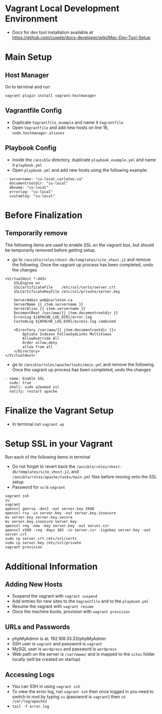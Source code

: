 # Vagrant Local Development Environment
* Docs for dev tool installation available at https://github.com/cuweb/docs-developer/wiki/Mac-Dev-Tool-Setup

# Main Setup

## Host Manager
Go to terminal and run
```
vagrant plugin install vagrant-hostmanager
```

## Vagrantfile Config
* Duplicate `Vagrantfile_example` and name it `Vagrantfile`
* Open `Vagrantfile` and add new hosts on line 16, `node.hostmanager.aliases`

## Playbook Config
* Inside the `/ansible` directory, duplicate `playbook_example.yml` and name it `playbook.yml`
* Open `playbook.yml` and add new hosts using the following example:

```
- servername: "cu-local.carleton.ca"
  documentrootdir: "cu-local"
  dbname: "cu-local"
  errorlog: "cu-local"
  customlog: "cu-local"
```

# Before Finalization

## Temporarily remove
The following items are used to enable SSL on the vagrant box, but should be temporarily removed before getting setup.

* go to `/ansible/roles/vhost-db/templates/site_vhost.j2` and remove the following. Once the vagrant up process has been completed, undo the changes

```
<VirtualHost *:443>
    SSLEngine on
    SSLCertificateFile    /etc/ssl/certs/server.crt
    SSLCertificateKeyFile /etc/ssl/private/server.key

    ServerAdmin web@carleton.ca
    ServerName {{ item.servername }}
    ServerAlias {{ item.servername }}
    DocumentRoot /var/www/{{ item.documentrootdir }}
    ErrorLog ${APACHE_LOG_DIR}/error.log
    CustomLog ${APACHE_LOG_DIR}/access.log combined

    <Directory /var/www/{{ item.documentrootdir }}>
        Options Indexes FollowSymLinks MultiViews
        AllowOverride All
        Order allow,deny
        allow from all
    </Directory>
</VirtualHost>
```

* go to `/ansible/roles/apache/tasks/main.yml` and remove the following. Once the vagrant up process has been completed, undo the changes

```
- name: Enable SSL
  sudo: true
  shell: sudo a2enmod ssl
  notify: restart apache
```

# Finalize the Vagrant Setup
* In terminal run `vagrant up`

# Setup SSL in your Vagrant
Run each of the following items in terminal
* Do not forget to revert back the `/ansible/roles/vhost-db/templates/site_vhost.j2`, and `/ansible/roles/apache/tasks/main.yml` files before moving onto the SSL setup
* Password for `su` is `vagrant`
```
vagrant ssh
su
vagrant
openssl genrsa -des3 -out server.key 2048
openssl rsa -in server.key -out server.key.insecure
mv server.key server.key.secure
mv server.key.insecure server.key
openssl req -new -key server.key -out server.csr
openssl x509 -req -days 365 -in server.csr -signkey server.key -out server.crt
sudo cp server.crt /etc/ssl/certs
sudo cp server.key /etc/ssl/private
vagrant provision
```
# Additional Information

## Adding New Hosts
* Suspend the vagrant with `vagrant suspend`
* Add entries for new sites to the `Vagrantfile` and to the `playbook.yml`
* Resume the vagrant with `vagrant resume`
* Once the machine boots, provision with `vagrant provision`

## URLs and Passwords
* phpMyAdmin is at: 192.168.33.33/phpMyAdmin
* SSH user is `vagrant` and password is `vagrant`
* MySQL user is `wordpress` and password is `wordpress`
* Web path on the server is `/var/wwww/` and is mapped to the `sites` folder locally (will be created on startup)

## Accessing Logs
* You can SSH in using `vagrant ssh`
* To view the error log, run `vagrant ssh` then once logged in you need to switch to root by typing `su` (password is `vagrant`) then `cd /var/log/apache2`
* `tail -f error.log`
